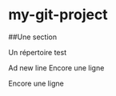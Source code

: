 # my-git-project


##Une section 

Un répertoire test 

Ad new line 
Encore une ligne 

Encore une ligne 
